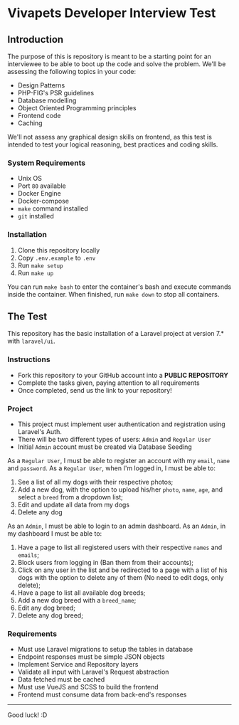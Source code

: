 # Vivapets Developer Interview Test

## Introduction

The purpose of this is repository is meant to be a starting point for an interviewee to be able to boot up the code and solve the problem.
We'll be assessing the following topics in your code:

- Design Patterns
- PHP-FIG's PSR guidelines
- Database modelling
- Object Oriented Programming principles
- Frontend code
- Caching

We'll not assess any graphical design skills on frontend, as this test is intended to test your logical reasoning, best practices and coding skills.

### System Requirements

- Unix OS
- Port `80` available
- Docker Engine
- Docker-compose
- `make` command installed
- `git` installed

### Installation

1. Clone this repository locally
2. Copy `.env.example` to `.env`
3. Run `make setup`
4. Run `make up`

You can run `make bash` to enter the container's bash and execute commands inside the container.
When finished, run `make down` to stop all containers.

## The Test

This repository has the basic installation of a Laravel project at version 7.* with `laravel/ui`.

### Instructions
- Fork this repository to your GitHub account into a **PUBLIC REPOSITORY**
- Complete the tasks given, paying attention to all requirements
- Once completed, send us the link to your repository!

### Project

- This project must implement user authentication and registration using Laravel's Auth.
- There will be two different types of users: `Admin` and `Regular User`
- Initial `Admin` account must be created via Database Seeding

As a `Regular User`, I must be able to register an account with my `email`, `name` and `password`.
As a `Regular User`, when I'm logged in, I must be able to:
1. See a list of all my dogs with their respective photos;
2. Add a new dog, with the option to upload his/her `photo`, `name`, `age`, and select a `breed` from a dropdown list;
3. Edit and update all data from my dogs
4. Delete any dog

As an `Admin`, I must be able to login to an admin dashboard.
As an `Admin`, in my dashboard I must be able to:
1. Have a page to list all registered users with their respective `names` and `emails`;
2. Block users from logging in (Ban them from their accounts);
3. Click on any user in the list and be redirected to a page with a list of his dogs with the option to delete any of them (No need to edit dogs, only delete);
4. Have a page to list all available dog breeds;
5. Add a new dog breed with a `breed_name`;
6. Edit any dog breed;
7. Delete any dog breed;

### Requirements

- Must use Laravel migrations to setup the tables in database
- Endpoint responses must be simple JSON objects
- Implement Service and Repository layers
- Validate all input with Laravel's Request abstraction
- Data fetched must be cached
- Must use VueJS and SCSS to build the frontend
- Frontend must consume data from back-end's responses

-------------------

Good luck! :D
